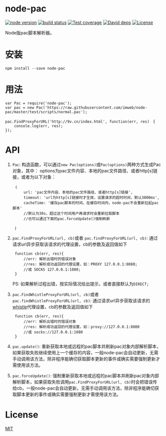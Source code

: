 # node-pac
[![node version](https://img.shields.io/badge/node.js-%3E=_0.10-green.svg?style=flat-square)](http://nodejs.org/download/)
[![build status](https://img.shields.io/travis/imweb/node-pac.svg?style=flat-square)](https://travis-ci.org/imweb/node-pac)
[![Test coverage](https://codecov.io/gh/imweb/node-pac/branch/master/graph/badge.svg?style=flat-square)](https://codecov.io/gh/imweb/node-pac)
[![David deps](https://img.shields.io/david/imweb/node-pac.svg?style=flat-square)](https://david-dm.org/imweb/node-pac)
[![License](https://img.shields.io/npm/l/node-pac.svg?style=flat-square)](https://www.npmjs.com/package/node-pac)

Node版pac脚本解析器。

# 安装

	npm install --save node-pac

# 用法

	var Pac = require('node-pac');
	var pac = new Pac('https://raw.githubusercontent.com/imweb/node-pac/master/test/scripts/normal.pac');

	pac.FindProxyForURL('http://9v.cn/index.html', function(err, res)　{
		console.log(err, res);
	});

# API
1. `Pac`: 构造函数，可以通过`new Pac(options)`或`Pac(options)`两种方式生成Pac对象，其中： options为pac文件内容、本地的pac文件路径、或者http[s]链接，或者为以下对象：

		｛
			url: 'pac文件内容、本地的pac文件路径、或者http[s]链接',
			timeout: 'url为http[s]链接时才生效，设置请求的超时时间，默认3000ms',
			cacheTime: '缓存pac脚本的时间，在缓存时间内，node-pac不会重新拉起pac脚本'
			//默认为30s，超过这个时间用户再请求时会重新拉取脚本
			//也可以通过下面的pac.forceUpdate()强制刷新

		｝

2. `pac.FindProxyForURL(url, cb)`或者 `pac.findProxyForURL(url, cb)`: 通过请求url异步获取该请求的代理设置，cb的参数及返回值如下

		function cb(err, res){
			//err: 解析出错时的错误对象
			//res: 解析成功返回的代理设置，如：PROXY 127.0.0.1:8080; 
			//或 SOCKS 127.0.0.1:1080;
		}

	PS: 如果解析过程出错，按实际情况给出提示，或者直接默认为`DIRECT;`

3. `pac.FindWhistleProxyForURL(url, cb)`或者 `pac.findWhistleProxyForURL(url, cb)`: 通过请求url异步获取该请求的[whistle](https://github.com/avwo/whistle)代理设置，cb的参数及返回值如下

		function cb(err, res){
			//err: 解析出错时的错误对象
			//res: 解析成功返回的代理设置，如：proxy://127.0.0.1:8080 
			//或 socks://127.0.0.1:1080
		}

4. `pac.update()`: 重新获取本地或远程的pac脚本并刷新pac对象内部解析脚本，如果获取失败继续使用上一个缓存的内容，一般node-pac会自动更新，无需手动调用该方法，除非程序能确切获取脚本更新的事件或确实需要强制更新才需使用该方法。

5. `pac.forceUpdate()`: 强制重新获取本地或远程的pac脚本并刷新pac对象内部解析脚本，如果获取失败调用`pac.FindProxyForURL(url, cb)`时会把错误传给cb，一般node-pac会自动更新，无需手动调用该方法，除非程序能确切获取脚本更新的事件或确实需要强制更新才需使用该方法。

# License
[MIT](https://github.com/imweb/node-pac/blob/master/LICENSE)